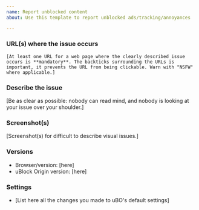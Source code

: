 ```yaml
---
name: Report unblocked content
about: Use this template to report unblocked ads/tracking/annoyances

---
```


<!-- Please follow this template when submitting your issue -->

<!-- Issues can be opened in Swedish, English, Norwegian or Danish. -->

<!-- Don't use the issue tracker here on GitHub for discussions or irrelevant messages! -->

<!-- IMPORTANT: Add all links in new issues and comments within these `backticks`. If the URL is clickable it's easier to track the issue for those who may have an interest in countering the filters being added. (Though there's no guarantee that won't happen anyways.) -->

### URL(s) where the issue occurs

`[At least one URL for a web page where the clearly described issue occurs is **mandatory**. The backticks surrounding the URLs is important, it prevents the URL from being clickable. Warn with "NSFW" where applicable.]`

### Describe the issue

[Be as clear as possible: nobody can read mind, and nobody is looking at your issue over your shoulder.]

### Screenshot(s)

[Screenshot(s) for difficult to describe visual issues.]

### Versions

- Browser/version: [here]
- uBlock Origin version: [here]

### Settings

- [List here all the changes you made to uBO's default settings]
